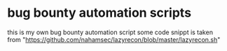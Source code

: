 # bug bounty automation scripts
this is my own bug bounty automation script
some code snippt is taken from "https://github.com/nahamsec/lazyrecon/blob/master/lazyrecon.sh"
